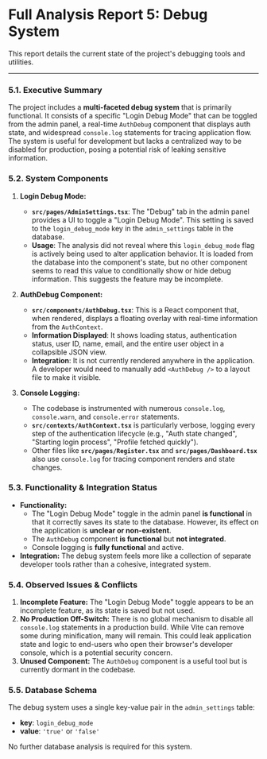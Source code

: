 # Full Analysis Report 5: Debug System

This report details the current state of the project's debugging tools and utilities.

---

### 5.1. Executive Summary

The project includes a **multi-faceted debug system** that is primarily functional. It consists of a specific "Login Debug Mode" that can be toggled from the admin panel, a real-time `AuthDebug` component that displays auth state, and widespread `console.log` statements for tracing application flow. The system is useful for development but lacks a centralized way to be disabled for production, posing a potential risk of leaking sensitive information.

### 5.2. System Components

1.  **Login Debug Mode:**
    -   **`src/pages/AdminSettings.tsx`**: The "Debug" tab in the admin panel provides a UI to toggle a "Login Debug Mode". This setting is saved to the `login_debug_mode` key in the `admin_settings` table in the database.
    -   **Usage**: The analysis did not reveal where this `login_debug_mode` flag is actively being used to alter application behavior. It is loaded from the database into the component's state, but no other component seems to read this value to conditionally show or hide debug information. This suggests the feature may be incomplete.

2.  **AuthDebug Component:**
    -   **`src/components/AuthDebug.tsx`**: This is a React component that, when rendered, displays a floating overlay with real-time information from the `AuthContext`.
    -   **Information Displayed**: It shows loading status, authentication status, user ID, name, email, and the entire user object in a collapsible JSON view.
    -   **Integration**: It is not currently rendered anywhere in the application. A developer would need to manually add `<AuthDebug />` to a layout file to make it visible.

3.  **Console Logging:**
    -   The codebase is instrumented with numerous `console.log`, `console.warn`, and `console.error` statements.
    -   **`src/contexts/AuthContext.tsx`** is particularly verbose, logging every step of the authentication lifecycle (e.g., "Auth state changed", "Starting login process", "Profile fetched quickly").
    -   Other files like **`src/pages/Register.tsx`** and **`src/pages/Dashboard.tsx`** also use `console.log` for tracing component renders and state changes.

### 5.3. Functionality & Integration Status

- **Functionality:**
    - The "Login Debug Mode" toggle in the admin panel **is functional** in that it correctly saves its state to the database. However, its effect on the application is **unclear or non-existent**.
    - The `AuthDebug` component **is functional** but **not integrated**.
    - Console logging is **fully functional** and active.
- **Integration:** The debug system feels more like a collection of separate developer tools rather than a cohesive, integrated system.

### 5.4. Observed Issues & Conflicts

1.  **Incomplete Feature:** The "Login Debug Mode" toggle appears to be an incomplete feature, as its state is saved but not used.
2.  **No Production Off-Switch:** There is no global mechanism to disable all `console.log` statements in a production build. While Vite can remove some during minification, many will remain. This could leak application state and logic to end-users who open their browser's developer console, which is a potential security concern.
3.  **Unused Component:** The `AuthDebug` component is a useful tool but is currently dormant in the codebase.

### 5.5. Database Schema

The debug system uses a single key-value pair in the `admin_settings` table:
-   **key**: `login_debug_mode`
-   **value**: `'true'` or `'false'`

No further database analysis is required for this system. 